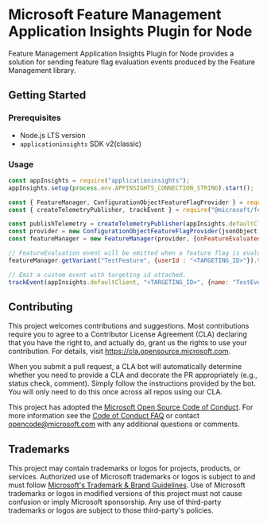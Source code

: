 # Microsoft Feature Management Application Insights Plugin for Node

Feature Management Application Insights Plugin for Node provides a solution for sending feature flag evaluation events produced by the Feature Management library.

## Getting Started

### Prerequisites

- Node.js LTS version
- `applicationinsights` SDK v2(classic)

### Usage

``` javascript
const appInsights = require("applicationinsights");
appInsights.setup(process.env.APPINSIGHTS_CONNECTION_STRING).start();

const { FeatureManager, ConfigurationObjectFeatureFlagProvider } = require("@microsoft/feature-management");
const { createTelemetryPublisher, trackEvent } = require("@microsoft/feature-management-applicationinsights-node");

const publishTelemetry = createTelemetryPublisher(appInsights.defaultClient);
const provider = new ConfigurationObjectFeatureFlagProvider(jsonObject);
const featureManager = new FeatureManager(provider, {onFeatureEvaluated: publishTelemetry});

// FeatureEvaluation event will be emitted when a feature flag is evaluated
featureManager.getVariant("TestFeature", {userId : "<TARGETING_ID>"}).then((variant) => { /* do something*/ });

// Emit a custom event with targeting id attached.
trackEvent(appInsights.defaultClient, "<TARGETING_ID>", {name: "TestEvent"});
```

## Contributing

This project welcomes contributions and suggestions.  Most contributions require you to agree to a
Contributor License Agreement (CLA) declaring that you have the right to, and actually do, grant us
the rights to use your contribution. For details, visit https://cla.opensource.microsoft.com.

When you submit a pull request, a CLA bot will automatically determine whether you need to provide
a CLA and decorate the PR appropriately (e.g., status check, comment). Simply follow the instructions
provided by the bot. You will only need to do this once across all repos using our CLA.

This project has adopted the [Microsoft Open Source Code of Conduct](https://opensource.microsoft.com/codeofconduct/).
For more information see the [Code of Conduct FAQ](https://opensource.microsoft.com/codeofconduct/faq/) or
contact [opencode@microsoft.com](mailto:opencode@microsoft.com) with any additional questions or comments.

## Trademarks

This project may contain trademarks or logos for projects, products, or services. Authorized use of Microsoft 
trademarks or logos is subject to and must follow 
[Microsoft's Trademark & Brand Guidelines](https://www.microsoft.com/en-us/legal/intellectualproperty/trademarks/usage/general).
Use of Microsoft trademarks or logos in modified versions of this project must not cause confusion or imply Microsoft sponsorship.
Any use of third-party trademarks or logos are subject to those third-party's policies.
